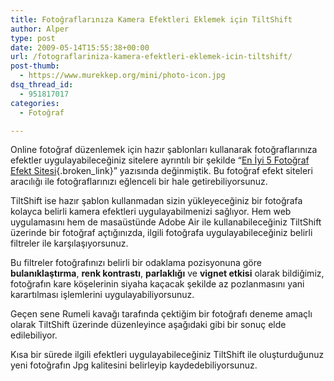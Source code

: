 ```yaml
---
title: Fotoğraflarınıza Kamera Efektleri Eklemek için TiltShift
author: Alper
type: post
date: 2009-05-14T15:55:38+00:00
url: /fotograflariniza-kamera-efektleri-eklemek-icin-tiltshift/
post-thumb:
  - https://www.murekkep.org/mini/photo-icon.jpg
dsq_thread_id:
  - 951817017
categories:
  - Fotoğraf

---
```

Online fotoğraf düzenlemek için hazır şablonları kullanarak fotoğraflarınıza efektler uygulayabileceğiniz sitelere ayrıntılı bir şekilde &#8220;[En İyi 5 Fotoğraf Efekt Sitesi][1]{.broken_link}&#8221; yazısında değinmiştik. Bu fotoğraf efekt siteleri aracılığı ile fotoğraflarınızı eğlenceli bir hale getirebiliyorsunuz. 

TiltShift ise hazır şablon kullanmadan sizin yükleyeceğiniz bir fotoğrafa kolayca belirli kamera efektleri uygulayabilmenizi sağlıyor. Hem web uygulamasını hem de masaüstünde Adobe Air ile kullanabileceğiniz TiltShift üzerinde bir fotoğraf açtığınızda, ilgili fotoğrafa uygulayabileceğiniz belirli filtreler ile karşılaşıyorsunuz. 

Bu filtreler fotoğrafınızı belirli bir odaklama pozisyonuna göre **bulanıklaştırma**, **renk kontrastı**, **parlaklığı** ve **vignet etkisi** olarak bildiğimiz, fotoğrafın kare köşelerinin siyaha kaçacak şekilde az pozlanmasını yani karartılması işlemlerini uygulayabiliyorsunuz. 

Geçen sene Rumeli kavağı tarafında çektiğim bir fotoğrafı deneme amaçlı olarak TiltShift üzerinde düzenleyince aşağıdaki gibi bir sonuç elde edilebiliyor. 

Kısa bir sürede ilgili efektleri uygulayabileceğiniz TiltShift ile oluşturduğunuz yeni fotoğrafın Jpg kalitesini belirleyip kaydedebiliyorsunuz.

 [1]: https://www.murekkep.org/en-iyi-5-fotograf-efekt-sitesi-1805